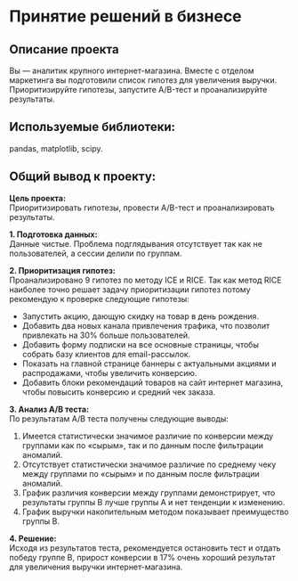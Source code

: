 # Принятие решений в бизнесе

## Описание проекта

Вы — аналитик крупного интернет-магазина. Вместе с отделом маркетинга вы подготовили список гипотез для увеличения выручки.<br>
Приоритизируйте гипотезы, запустите A/B-тест и проанализируйте результаты.

## Используемые библиотеки:
pandas, matplotlib, scipy.

## Общий вывод к проекту:

__Цель проекта:__<br>
Приоритизировать гипотезы, провести A/B-тест и проанализировать результаты.<br>

__1. Подготовка данных:__<br>
Данные чистые. Проблема подглядывания отсутствует так как не пользователей, а сессии делили по группам.<br> 

__2. Приоритизация гипотез:__<br>
Проанализировано 9 гипотез по методу ICE и RICE. Так как метод RICE наиболее точно решает задачу приоритизации гипотез потому рекомендую к проверке следующие гипотезы:<br>
- Запустить акцию, дающую скидку на товар в день рождения.<br>
- Добавить два новых канала привлечения трафика, что позволит привлекать на 30% больше пользователей.<br>
- Добавить форму подписки на все основные страницы, чтобы собрать базу клиентов для email-рассылок.<br>
- Показать на главной странице баннеры с актуальными акциями и распродажами, чтобы увеличить конверсию.<br>
- Добавить блоки рекомендаций товаров на сайт интернет магазина, чтобы повысить конверсию и средний чек заказа.<br>

__3. Анализ А/В теста:__<br>
По результатам А/В теста получены следующие выводы:<br>
1. Имеется статистически значимое различие по конверсии между группами как по «сырым», так и по данным после фильтрации аномалий.<br>
2. Отсутствует статистически значимое различие по среднему чеку между группами по «сырым» и по данным после фильтрации аномалий.<br>
3. График различия конверсии между группами демонстрирует, что результаты группы B лучше группы A и нет тенденции к изменению.<br>
4. График выручки накопительным методом показывает преимущество группы В.<br>

__4. Решение:__<br>
Исходя из результатов теста, рекомендуется остановить тест и отдать победу группе В, прирост конверсии в 17% очень хороший результат для увеличения выручки интернет-магазина. 